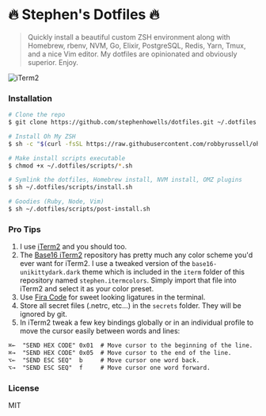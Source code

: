 # 🔥 Stephen's Dotfiles 🔥

> Quickly install a beautiful custom ZSH environment along with Homebrew, rbenv, NVM, Go, Elixir, PostgreSQL, Redis, Yarn, Tmux, and a nice Vim editor. My dotfiles are opinionated and obviously superior. Enjoy.

![iTerm2](https://raw.github.com/stephenhowells/dotfiles/master/iterm/terminal.png)

### Installation

```sh
# Clone the repo
$ git clone https://github.com/stephenhowells/dotfiles.git ~/.dotfiles

# Install Oh My ZSH
$ sh -c "$(curl -fsSL https://raw.githubusercontent.com/robbyrussell/oh-my-zsh/master/tools/install.sh)"

# Make install scripts executable
$ chmod +x ~/.dotfiles/scripts/*.sh

# Symlink the dotfiles, Homebrew install, NVM install, OMZ plugins
$ sh ~/.dotfiles/scripts/install.sh

# Goodies (Ruby, Node, Vim)
$ sh ~/.dotfiles/scripts/post-install.sh
```

### Pro Tips

1. I use [iTerm2](https://www.iterm2.com) and you should too.
2. The [Base16 iTerm2](https://github.com/chriskempson/base16-iterm2) repository has pretty much any color scheme you'd ever want for iTerm2. I use a tweaked version of the `base16-unikittydark.dark` theme which is included in the `iterm` folder of this repository named `stephen.itermcolors`. Simply import that file into iTerm2 and select it as your color preset.
3. Use [Fira Code](https://github.com/tonsky/FiraCode) for sweet looking ligatures in the terminal.
4. Store all secret files (.netrc, etc…) in the `secrets` folder. They will be ignored by git.
5. In iTerm2 tweak a few key bindings globally or in an individual profile to move the cursor easily between words and lines:

```txt
⌘←  "SEND HEX CODE" 0x01  # Move cursor to the beginning of the line.
⌘→  "SEND HEX CODE" 0x05  # Move cursor to the end of the line.
⌥←  "SEND ESC SEQ"  b     # Move cursor one word back.
⌥→  "SEND ESC SEQ"  f     # Move cursor one word forward.
```

### License

MIT
